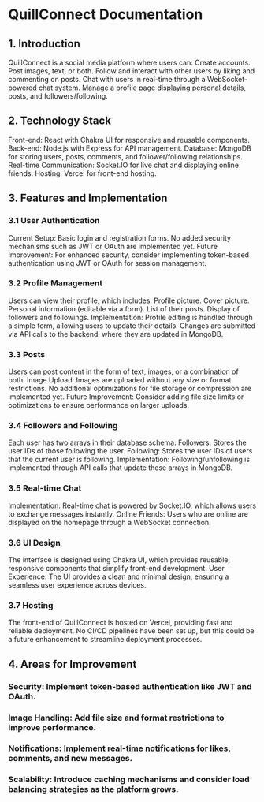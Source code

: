 # QuillConnect Documentation
## 1. Introduction
QuillConnect is a social media platform where users can:
Create accounts.
Post images, text, or both.
Follow and interact with other users by liking and commenting on posts.
Chat with users in real-time through a WebSocket-powered chat system.
Manage a profile page displaying personal details, posts, and followers/following.
## 2. Technology Stack
Front-end: React with Chakra UI for responsive and reusable components.
Back-end: Node.js with Express for API management.
Database: MongoDB for storing users, posts, comments, and follower/following relationships.
Real-time Communication: Socket.IO for live chat and displaying online friends.
Hosting: Vercel for front-end hosting.
## 3. Features and Implementation
### 3.1 User Authentication
Current Setup: Basic login and registration forms. No added security mechanisms such as JWT or OAuth are implemented yet.
Future Improvement: For enhanced security, consider implementing token-based authentication using JWT or OAuth for session management.
### 3.2 Profile Management
Users can view their profile, which includes:
Profile picture.
Cover picture.
Personal information (editable via a form).
List of their posts.
Display of followers and followings.
Implementation:
Profile editing is handled through a simple form, allowing users to update their details.
Changes are submitted via API calls to the backend, where they are updated in MongoDB.
### 3.3 Posts
Users can post content in the form of text, images, or a combination of both.
Image Upload:
Images are uploaded without any size or format restrictions.
No additional optimizations for file storage or compression are implemented yet.
Future Improvement: Consider adding file size limits or optimizations to ensure performance on larger uploads.
### 3.4 Followers and Following
Each user has two arrays in their database schema:
Followers: Stores the user IDs of those following the user.
Following: Stores the user IDs of users that the current user is following.
Implementation: Following/unfollowing is implemented through API calls that update these arrays in MongoDB.
### 3.5 Real-time Chat
Implementation: Real-time chat is powered by Socket.IO, which allows users to exchange messages instantly.
Online Friends: Users who are online are displayed on the homepage through a WebSocket connection.
### 3.6 UI Design
The interface is designed using Chakra UI, which provides reusable, responsive components that simplify front-end development.
User Experience: The UI provides a clean and minimal design, ensuring a seamless user experience across devices.
### 3.7 Hosting
The front-end of QuillConnect is hosted on Vercel, providing fast and reliable deployment.
No CI/CD pipelines have been set up, but this could be a future enhancement to streamline deployment processes.
## 4. Areas for Improvement
### Security: Implement token-based authentication like JWT and OAuth.
### Image Handling: Add file size and format restrictions to improve performance.
### Notifications: Implement real-time notifications for likes, comments, and new messages.
### Scalability: Introduce caching mechanisms and consider load balancing strategies as the platform grows.
